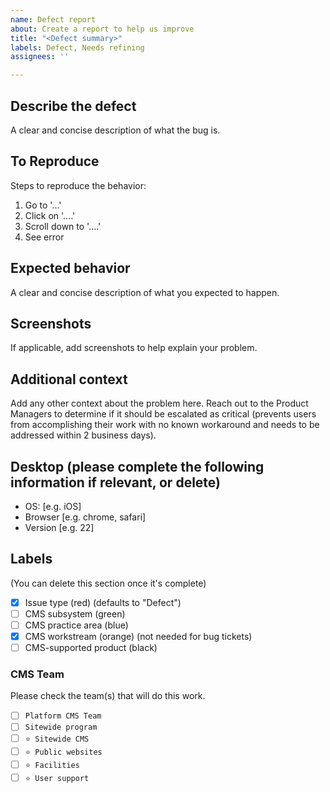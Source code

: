 ```yaml
---
name: Defect report
about: Create a report to help us improve
title: "<Defect summary>"
labels: Defect, Needs refining
assignees: ''

---
```


## Describe the defect
A clear and concise description of what the bug is.

## To Reproduce
Steps to reproduce the behavior:
1. Go to '...'
2. Click on '....'
3. Scroll down to '....'
4. See error

## Expected behavior
A clear and concise description of what you expected to happen.

## Screenshots
If applicable, add screenshots to help explain your problem.

 ## Additional context
Add any other context about the problem here. Reach out to the Product Managers to determine if it should be escalated as critical (prevents users from accomplishing their work with no known workaround and needs to be addressed within 2 business days).


## Desktop (please complete the following information if relevant, or delete)
 - OS: [e.g. iOS]
 - Browser [e.g. chrome, safari]
 - Version [e.g. 22]

## Labels
(You can delete this section once it's complete)
- [x] Issue type (red) (defaults to "Defect")
- [ ] CMS subsystem (green)
- [ ] CMS practice area (blue)
- [x] CMS workstream (orange) (not needed for bug tickets)
- [ ] CMS-supported product (black)

### CMS Team
Please check the team(s) that will do this work.

- [ ] `Platform CMS Team`
- [ ] `Sitewide program`
- [ ] `⭐️ Sitewide CMS`
- [ ] `⭐️ Public websites`
- [ ] `⭐️ Facilities`
- [ ] `⭐️ User support`
